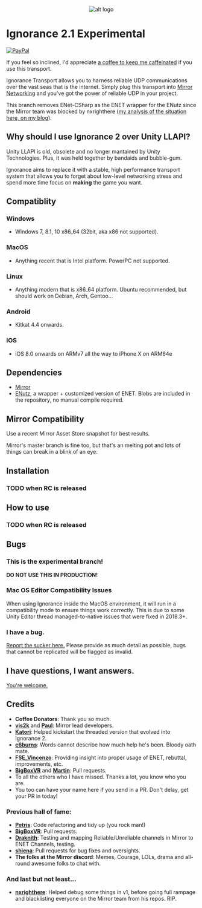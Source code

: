 <p align="center"> 
  <img src="https://drive.google.com/uc?id=1LjDcqaOvRThHm3KBaPRhpl31pP2Gs6wP" alt="alt logo">
</p>

# Ignorance 2.1 Experimental
[![PayPal](https://drive.google.com/uc?id=1OQrtNBVJehNVxgPf6T6yX1wIysz1ElLR)](https://www.paypal.me/coburn64)

If you feel so inclined, I'd appreciate [a coffee to keep me caffeinated](https://ko-fi.com/coburn) if you use this transport.

Ignorance Transport allows you to harness reliable UDP communications over the vast seas that is the internet. Simply plug this transport into [Mirror Networking](https://github.com/vis2k/Mirror) and you've got the power of reliable UDP in your project.

This branch removes ENet-CSharp as the ENET wrapper for the ENutz since the Mirror team was blocked by nxrighthere ([my analysis of the situation here, on my blog](https://www.coburnsdomain.com/2019/03/getting-blocked-from-an-upstream-github-repo-nx-edition/)).
## Why should I use Ignorance 2 over Unity LLAPI?
Unity LLAPI is old, obsolete and no longer mantained by Unity Technologies. Plus, it was held together by bandaids and bubble-gum.

Ignorance aims to replace it with a stable, high performance transport system that allows you to forget about low-level networking stress and spend more time focus on **making** the game you want.

## Compatiblity
### Windows
- Windows 7, 8.1, 10 x86_64 (32bit, aka x86 not supported).
### MacOS
- Anything recent that is Intel platform. PowerPC not supported.
### Linux
- Anything modern that is x86_64 platform. Ubuntu recommended, but should work on Debian, Arch, Gentoo...
### Android
- Kitkat 4.4 onwards.
### iOS
- iOS 8.0 onwards on ARMv7 all the way to iPhone X on ARM64e

## Dependencies
- [Mirror](https://github.com/vis2k/Mirror)
- [ENutz](https://github.com/c6burns/ENutz), a wrapper + customized version of ENET. Blobs are included in the repository, no manual compile required.

## Mirror Compatibility
Use a recent Mirror Asset Store snapshot for best results.

Mirror's master branch is fine too, but that's an melting pot and lots of things can break in a blink of an eye.

## Installation
### TODO when RC is released

## How to use
### TODO when RC is released 

## Bugs 
### This is the experimental branch!
**DO NOT USE THIS IN PRODUCTION!**
### Mac OS Editor Compatibility Issues
When using Ignorance inside the MacOS environment, it will run in a compatibility mode to ensure things work correctly. This is due to some Unity Editor thread managed-to-native issues that were fixed in 2018.3+.
### I have a bug.
[Report the sucker here.](https://github.com/SoftwareGuy/Ignorance/issues) Please provide as much detail as possible, bugs that cannot be replicated will be flagged as invalid.

## I have questions, I want answers.
[You're welcome.](https://vis2k.github.io/Mirror/Transports/Ignorance)

## Credits
- **Coffee Donators**: Thank you so much.
- **[vis2k](https://github.com/vis2k)** and **[Paul](https://github.com/paulpach)**: Mirror lead developers.
- **[Katori](https://github.com/katori)**: Helped kickstart the threaded version that evolved into Ignorance 2.
- **[c6burns](https://github.com/c6burns)**: Words cannot describe how much help he's been. Bloody oath mate.
- **[FSE_Vincenzo]()**: Providing insight into proper usage of ENET, rebuttal, improvements, etc.
- **[BigBoxVR](https://github.com/GabeBigBoxVR)** and **[Martin](https://github.com/martindevans)**: Pull requests.
- To all the others who I have missed. Thanks a lot, you know who you are.
- You too can have your name here if you send in a PR. Don't delay, get your PR in today!
### Previous hall of fame:
- **[Petris](https://github.com/MichalPetryka)**: Code refactoring and tidy up (you rock man!)
- **[BigBoxVR](https://github.com/GabeBigBoxVR)**: Pull requests.
- **[Draknith](https://github.com/FizzCube)**: Testing and mapping Reliable/Unreliable channels in Mirror to ENET Channels, testing.
- **[shiena](https://github.com/shiena)**: Pull requests for bug fixes and oversights.
- **The folks at the Mirror discord**: Memes, Courage, LOLs, drama and all-round awesome folks to chat with.
### And last but not least...
- **[nxrighthere](https://github.com/nxrighthere)**: Helped debug some things in v1, before going full rampage and blacklisting everyone on the Mirror team from his repos. RIP.